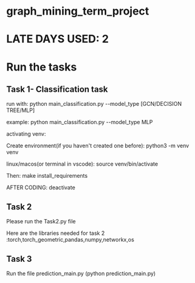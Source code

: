 # graph_mining_term_project


# LATE DAYS USED: 2

# Run the tasks


## Task 1-  Classification task
run with:
python main_classification.py --model_type [GCN/DECISION TREE/MLP]

example:
python main_classification.py --model_type MLP  


activating venv:

Create environment(if you haven't created one before):
python3 -m venv venv

linux/macos(or terminal in vscode):
source venv/bin/activate

Then:
make install_requirements


AFTER CODING:
deactivate


## Task 2
Please run the Task2.py file

Here are the libraries needed for task 2 :torch,torch_geometric,pandas,numpy,networkx,os
    

## Task 3
Run the file prediction_main.py (python prediction_main.py)
